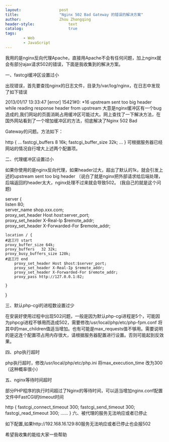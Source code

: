 ```yaml
---
layout:					post
title:					"Nginx 502 Bad Gateway 的错误的解决方案"
author:					Zhou Zhongqing
header-style:				text
catalog:					true
tags:
		- Web
		- JavaScript
---
```

​
我用的是nginx反向代理Apache，直接用Apache不会有任何问题，加上nginx就会有部分ajax请求502的错误，下面是我收集到的解决方案。

一、fastcgi缓冲区设置过小

出现错误，首先要查找nginx的日志文件，目录为/var/log/nginx，在日志中发现了如下错误

2013/01/17 13:33:47 [error] 15421#0: *16 upstream sent too big header while reading response header from upstream
大意是nginx缓冲区有一个bug造成的,我们网站的页面消耗占用缓冲区可能过大。网上查找了一下解决方法，在国外网站看到了一个增加缓冲区的方法，彻底解决了Nginx 502 Bad

Gateway的问题。方法如下：

http {
    ...
    fastcgi_buffers 8 16k;
    fastcgi_buffer_size 32k;
    ...
}
可根据服务器已经网站的情况自行增大上述两个配置项。

二、代理缓冲区设置过小

如果你使用的是nginx反向代理，如果header过大，超出了默认的1k，就会引发上述的upstream sent too big header （说白了就是nginx把外部请求给后端处理，后端返回的header太大，nginx处理不过来就会导致502。
(我自己的就是这个问题)

server {  
    listen 80;   
    server_name shop.xxx.com;  
     proxy_set_header Host $host:$server_port;    
    proxy_set_header X-Real-Ip $remote_addr;    
    proxy_set_header X-Forwarded-For $remote_addr;   
   
    location / {  
	#这三行 start
	proxy_buffer_size 64k;
	proxy_buffers   32 32k;
	proxy_busy_buffers_size 128k;
	#这三行 end
        proxy_set_header Host $host:$server_port;    
        proxy_set_header X-Real-Ip $remote_addr;    
        proxy_set_header X-Forwarded-For $remote_addr;   
        proxy_pass http://127.0.0.1:82;  
          
    }  
      
}  

三、默认php-cgi的进程数设置过少

在安装好使用过程中出现502问题，一般是因为默认php-cgi进程是5个，可能因为phpcgi进程不够用而造成502，需要修改/usr/local/php/etc/php-fpm.conf 将其中的max_children值适当增加。也有可能是max_requests值不够用。需要说明的是这连个配置项占用内存很大，请根据服务器配置进行设置。否则可能起到反效果。

四、php执行超时

php执行超时，修改/usr/local/php/etc/php.ini 将max_execution_time 改为300（这种概率很小）

五、nginx等待时间超时

部分PHP程序的执行时间超过了Nginx的等待时间，可以适当增加nginx.conf配置文件中FastCGI的timeout时间

http  {
  fastcgi_connect_timeout 300;
  fastcgi_send_timeout 300;
  fastcgi_read_timeout 300;
  ......
  }
六、被代理的服务无法响应或者已停止

如下配置,如果http://192.168.16.129:80服务无法响应或者已停止也会报502








希望我收集的能给大家一些帮助

​